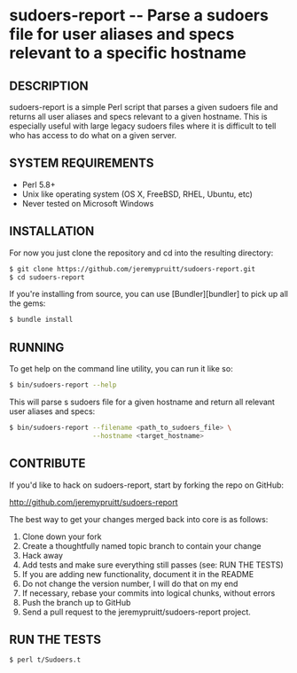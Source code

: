 sudoers-report -- Parse a sudoers file for user aliases and specs relevant to a specific hostname
====================================

## DESCRIPTION

sudoers-report is a simple Perl script that parses a given sudoers file
and returns all user aliases and specs relevant to a given hostname. This
is especially useful with large legacy sudoers files where it is difficult
to tell who has access to do what on a given server.


## SYSTEM REQUIREMENTS

- Perl 5.8+
- Unix like operating system (OS X, FreeBSD, RHEL, Ubuntu, etc)
- Never tested on Microsoft Windows


## INSTALLATION

For now you just clone the repository and cd into the resulting directory:

```bash
$ git clone https://github.com/jeremypruitt/sudoers-report.git
$ cd sudoers-report
```

If you're installing from source, you can use [Bundler][bundler] to pick up all the
gems:

```bash
$ bundle install
```

## RUNNING

To get help on the command line utility, you can run it like so:

```bash
$ bin/sudoers-report --help
```

This will parse s sudoers file for a given hostname and return all
relevant user aliases and specs:

```bash
$ bin/sudoers-report --filename <path_to_sudoers_file> \
                     --hostname <target_hostname>
```


## CONTRIBUTE

If you'd like to hack on sudoers-report, start by forking the repo on GitHub:

http://github.com/jeremypruitt/sudoers-report

The best way to get your changes merged back into core is as follows:

1. Clone down your fork
1. Create a thoughtfully named topic branch to contain your change
1. Hack away
1. Add tests and make sure everything still passes (see: RUN THE TESTS)
1. If you are adding new functionality, document it in the README
1. Do not change the version number, I will do that on my end
1. If necessary, rebase your commits into logical chunks, without errors
1. Push the branch up to GitHub
1. Send a pull request to the jeremypruitt/sudoers-report project.


## RUN THE TESTS

```bash
$ perl t/Sudoers.t
```

